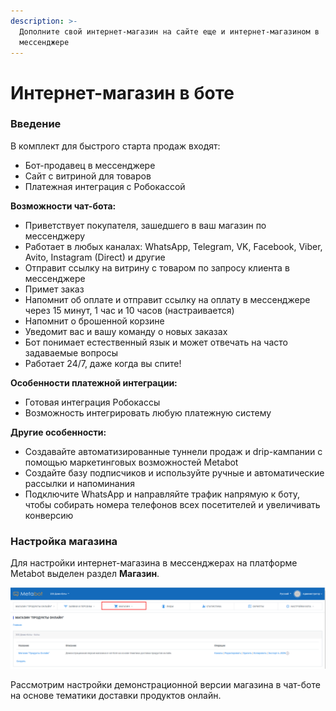 ```yaml
---
description: >-
  Дополните свой интернет-магазин на сайте еще и интернет-магазином в
  мессенджере
---
```


# Интернет-магазин в боте

### Введение

В комплект для быстрого старта продаж входят:

* Бот-продавец в мессенджере
* Сайт с витриной для товаров
* Платежная интеграция с Робокассой

**Возможности чат-бота:**

* Приветствует покупателя, зашедшего в ваш магазин по мессенджеру
* Работает в любых каналах: WhatsApp, Telegram, VK, Facebook, Viber, Avito, Instagram \(Direct\) и другие
* Отправит ссылку на витрину с товаром по запросу клиента в мессенджере
* Примет заказ
* Напомнит об оплате и отправит ссылку на оплату в мессенджере через 15 минут, 1 час и 10 часов \(настраивается\)
* Напомнит о брошенной корзине
* Уведомит вас и вашу команду о новых заказах
* Бот понимает естественный язык и может отвечать на часто задаваемые вопросы
* Работает 24/7, даже когда вы спите!

**Особенности платежной интеграции:**

* Готовая интеграция Робокассы
* Возможность интегрировать любую платежную систему

**Другие особенности:**

* Создавайте автоматизированные туннели продаж и drip-кампании с помощью маркетинговых возможностей Metabot
* Создайте базу подписчиков и используйте ручные и автоматические рассылки и напоминания
* Подключите WhatsApp и направляйте трафик напрямую к боту, чтобы собирать номера телефонов всех посетителей и увеличивать конверсию

### Настройка магазина

Для настройки интернет-магазина в мессенджерах на платформе Metabot выделен раздел **Магазин**.

![](../.gitbook/assets/izobrazhenie%20%28469%29.png)

Рассмотрим настройки демонстрационной версии магазина в чат-боте на основе тематики доставки продуктов онлайн.

